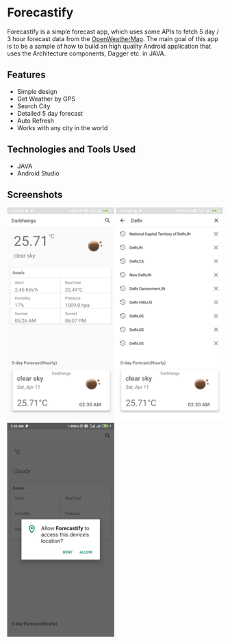 # Forecastify

Forecastify is a simple forecast app, which uses some APIs to fetch 5 day / 3 hour forecast data from the [OpenWeatherMap](https://openweathermap.org/forecast5). The main goal of this app is to be a sample of how to build an high quality Android application that uses the Architecture components, Dagger etc. in JAVA.


## Features
* Simple design
* Get Weather by GPS
* Search City
* Detailed 5 day forecast
* Auto Refresh
* Works with any city in the world


## Technologies and Tools Used
* JAVA
* Android Studio

## Screenshots
<img src="/screenshots/ss1.jpg" width="250"> <img src="/screenshots/ss2.jpg" width="250"> <img src="/screenshots/ss3.jpg" width="250">
